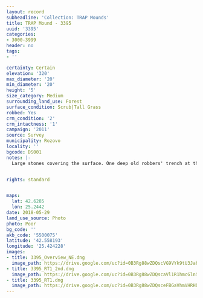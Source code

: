 ```yaml
---
layout: record
subheadline: 'Collection: TRAP Mounds'
title: TRAP Mound - 3395
uuid: '3395'
categories:
- 3000-3999
header: no
tags:
- ''

certainty: Certain
elevation: '320'
max_diameter: '20'
min_diameter: '20'
height: '5'
size_category: Medium
surrounding_land_use: Forest
surface_condition: Scrub|Tall Grass
robbed: Yes
crm_condition: '2'
crm_intactness: '1'
campaign: '2011'
source: Survey
municipality: Rozovo
locality: ''
bgcode: DS001
notes: |-
  Large stones covering the surface. One deep old robbers' trench at the top with several holes at the bottom of the trench (consequently made).


rights: standard


maps:
  lat: 42.6285
  lon: 25.2442
date: 2018-05-29
land_use_source: Photo
photo: Poor
bg_code: ''
akb_code: '5500075'
latitude: '42.558193'
longitude: '25.424228'
images:
- title: 3395_Overview_NE.dng
  image_path: https://drive.google.com/uc?id=0B3Rg88wZDQscVG9VYk9tU3Jabk0
- title: 3395_RT1_2nd.dng
  image_path: https://drive.google.com/uc?id=0B3Rg88wZDQscaVl1R1hmcGlnSWs
- title: 3395_RT1.dng
  image_path: https://drive.google.com/uc?id=0B3Rg88wZDQsceFBGaVhmVHRHb2M
---
```

